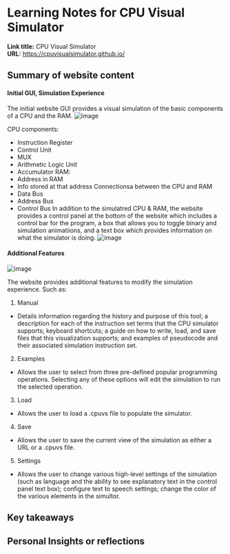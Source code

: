 # Learning Notes for CPU Visual Simulator
**Link title:** CPU Visual Simulator  
**URL:** https://cpuvisualsimulator.github.io/

## Summary of website content 
#### Initial GUI, Simulation Experience
The initial website GUI provides a visual simulation of the basic components of a CPU and the RAM.
![image](https://github.com/np-ontariotech/Learning-Documentation/assets/175245621/2bccc747-d693-444f-9793-515398789fce)

CPU components:
- Instruction Register
- Control Unit
- MUX
- Arithmetic Logic Unit
- Accumulator
RAM:
- Address in RAM
- Info stored at that address
Connectionsa between the CPU and RAM
- Data Bus
- Address Bus
- Control Bus
In addition to the simulatred CPU & RAM, the website provides a control panel at the bottom of the website which includes a control bar for the program, a box that allows you to toggle binary and simulation animatiions, and a text box which provides information on what the simulator is doing.
![image](https://github.com/np-ontariotech/Learning-Documentation/assets/175245621/f9fcf46d-0f73-49bf-9d0b-93a9e441aba6)

#### Additional Features
![image](https://github.com/np-ontariotech/Learning-Documentation/assets/175245621/c6727089-6b51-48e4-aa75-09596341e2cb)

The website provides additional features to modify the simulation experience. Such as:
1. Manual
  - Details information regarding the history and purpose of this tool; a description for each of the instruction set terms that the CPU simulator supports;  keyboard shortcuts; a guide on how to write, load, and save files that this visualization supports; and examples of pseudocode and their associated simulation instruction set.
2. Examples
  - Allows the user to select from three pre-defined popular programming operations. Selecting any of these options will edit the simulation to run the selected operation.
3. Load
  - Allows the user to load a .cpuvs file to populate the simulator.
4. Save
 -  Allows the user to save the current view of the simulation as either a URL or a .cpuvs file.
5. Settings
  - Allows the user to change various high-level settings of the simulation (such as language and the ability to see explanatory text in the control panel text box); configure text to speech settings; change the color of the various elements in the simultor.

## Key takeaways

## Personal Insights or reflections
